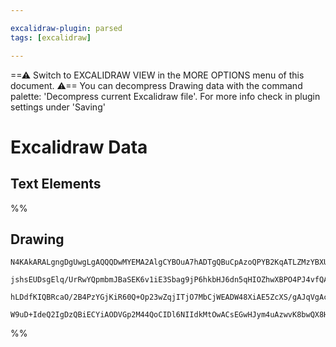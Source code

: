 ```yaml
---

excalidraw-plugin: parsed
tags: [excalidraw]

---
```

==⚠  Switch to EXCALIDRAW VIEW in the MORE OPTIONS menu of this document. ⚠== You can decompress Drawing data with the command palette: 'Decompress current Excalidraw file'. For more info check in plugin settings under 'Saving'


# Excalidraw Data
## Text Elements
%%
## Drawing
```compressed-json
N4KAkARALgngDgUwgLgAQQQDwMYEMA2AlgCYBOuA7hADTgQBuCpAzoQPYB2KqATLZMzYBXUtiRoIACyhQ4zZAHoFAc0JRJQgEYA6bGwC2CgF7N6hbEcK4OCtptbErHALRY8RMpWdx8Q1TdIEfARcZgRmBShcZQUebQAWbQBGGjoghH0EDihmbgBtAF1+CFw4OABlKKhxVFAwSHUMmogiZWlU+oZCBAoAIVxsAGtlUmEOYgBhNnw2Um4IAGIAMxXV

jshsEUDsgElq/UrRwYQpmbmJBaSEK6v1iE3Sbag9jP6hkbHJ6dn5qHIOZhwXBPO4PJ4vfQAMUI+HwlRgwXmgg8oK2WWe+0ObGOAHUSOpuHxwBs0btMX9sQh4YiJMiSKjHuiIQAlYRtDjhXJoJL8EmMskZADyQOwahg3CSAAZJbz7qSMRlIZwoJDcPoYeK0ABWWVgpn7JXZcqEIw1Hgy4ly/kK/QAFSwUAAgq0uBJgksoAzweTgU7HmwKJIQsRuBw

hLDdfKIQBRcaO/2B4PzYGjKiR60Q+Op23wZqjITjO7MbCjWEADW48XiAE5ZcXS/gAJqVgAcADZZUY2AZuHVOvQCEIakliQBfdPejKsgvEDnMLnofOF2UjEjG02Ei2dVfESoIODcHWWncAWTYxAQsdwmmCIbQSwIYRXpBIpx+aD7kF60zv6AWE2rACAPWSBmQQZRw2BeYFmjAAROC4IgMcJ3RLFjmFKB2ABUNw3wWUlnITIwPGJhCA4ZRe2JSAsmv

W9uD+IdeQ2IgDzQBiECYiAODVGp2M44QoCIDl6NIIdkMtOwACsEGwHJym4uAzwvK8bwQX8H3wJ9LQGTDGFtbt8Eo+oGlzJF0lkrCQLlZgoAMHNEBwiMqJaNghjU7gNK04yWlCJ0LL0gzHPwMdwHHOglhhcJe1HEBRyAA
```
%%